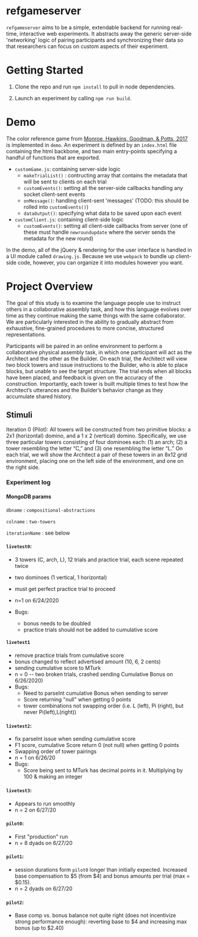 # refgameserver

`refgameserver` aims to be a simple, extendable backend for running real-time, interactive web experiments. It abstracts away the generic server-side 'networking' logic of pairing participants and synchronizing their data so that researchers can focus on custom aspects of their experiment. 

# Getting Started

1. Clone the repo and run `npm install` to pull in node dependencies.

2. Launch an experiment by calling `npm run build`.

# Demo

The color reference game from [Monroe, Hawkins, Goodman, & Potts, 2017](http://www.aclweb.org/anthology/Q17-1023) is implemented in `demo`. An experiment is defined by an `index.html` file containing the html backbone, and two main entry-points specifying a handful of functions that are exported.

* `customGame.js`: containing server-side logic 
  * `makeTrialList()` : contructing array that contains the metadata that will be sent to clients on each trial
  * `customEvents()`: setting all the server-side callbacks handling any socket client-sent events
  * `onMessage()`: handling client-sent 'messages' (TODO: this should be rolled into `customEvents()`)
  * `dataOutput()`: specifying what data to be saved upon each event 
* `customClient.js`: containing client-side logic 
  * `customEvents()`: setting all client-side callbacks from server (one of these must handle `newroundupdate` where the server sends the metadata for the new round)
  
In the demo, all of the jQuery & rendering for the user interface is handled in a UI module called `drawing.js`. Because we use `webpack` to bundle up client-side code, however, you can organize it into modules however you want.


# Project Overview

The goal of this study is to examine the language people use to instruct others in a collaborative assembly task, and how this language evolves over time as they continue making the same things with the same collaborator. We are particularly interested in the ability to gradually abstract from exhaustive, fine-grained procedures to more concise, structured representations. 

Participants will be paired in an online environment to perform a collaborative physical assembly task, in which one participant will act as the Architect and the other as the Builder. On each trial, the Architect will view two block towers and issue instructions to the Builder, who is able to place blocks, but unable to see the target structure. The trial ends when all blocks have been placed, and feedback is given on the accuracy of the construction. Importantly, each tower is built multiple times to test how the Architect’s utterances and the Builder’s behavior change as they accumulate shared history.

## Stimuli 

Iteration 0 (Pilot): All towers will be constructed from two primitive blocks: a 2x1 (horizontal) domino, and a 1 x 2 (vertical) domino. Specifically, we use three particular towers consisting of four dominoes each: (1) an arch; (2) a tower resembling the letter “C,” and (3) one resembling the letter “L.” On each trial, we will show the Architect a pair of these towers in an 8x12 grid environment, placing one on the left side of the environment, and one on the right side.


### Experiment log

#### MongoDB params

`dbname` : `compositional-abstractions`

`colname` : `two-towers`

`iterationName` : see below

#### `livetest0`:
* 3 towers (C, arch, L), 12 trials and practice trial, each scene repeated twice
* two dominoes (1 vertical, 1 horizontal)
* must get perfect practice trial to proceed
* n=1 on 6/24/2020

* Bugs: 
  * bonus needs to be doubled
  * practice trials should not be added to cumulative score 

#### `livetest1` 
* remove practice trials from cumulative score
* bonus changed to reflect advertised amount (10, 6, 2 cents)
* sending cumulative score to MTurk
* n = 0 -- two broken trials, crashed sending Cumulative Bonus on 6/26/2020)
* Bugs:
  * Need to parseInt cumulative Bonus when sending to server 
  * Score returning "null" when getting 0 points
  * tower combinations not swapping order (i.e. L (left), Pi (right), but never Pi(left),L(right))
  
#### `livetest2`:
* fix parseInt issue when sending cumulative score
* F1 score, cumulative Score return 0 (not null) when getting 0 points
* Swapping order of tower pairings
* n = 1 on 6/26/20
* Bugs:
  * Score being sent to MTurk has decimal points in it. Multiplying by 100 & making an integer
  
#### `livetest3`:
* Appears to run smoothly
* n = 2 on 6/27/20

#### `pilot0`:
* First "production" run
* n = 8 dyads on 6/27/20

#### `pilot1`:
* session durations form `pilot0` longer than initially expected. Increased base compensation to $5 (from $4) and bonus amounts per trial (max = $0.15).
* n = 2 dyads on 6/27/20

#### `pilot2`:
* Base comp vs. bonus balance not quite right (does not incentivize strong performance enough): reverting base to $4 and increasing max bonus (up to $2.40)



